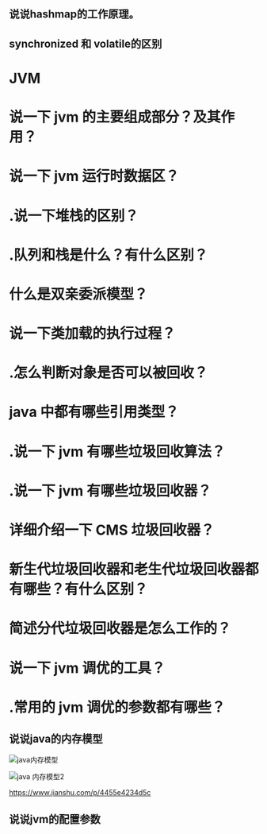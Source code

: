 ## 说说hashmap的工作原理。



## synchronized 和 volatile的区别

# JVM
# 说一下 jvm 的主要组成部分？及其作用？
# 说一下 jvm 运行时数据区？
# .说一下堆栈的区别？
# .队列和栈是什么？有什么区别？
# 什么是双亲委派模型？
# 说一下类加载的执行过程？
# .怎么判断对象是否可以被回收？
# java 中都有哪些引用类型？
# .说一下 jvm 有哪些垃圾回收算法？
# .说一下 jvm 有哪些垃圾回收器？
# 详细介绍一下 CMS 垃圾回收器？
# 新生代垃圾回收器和老生代垃圾回收器都有哪些？有什么区别？
# 简述分代垃圾回收器是怎么工作的？
# 说一下 jvm 调优的工具？
# .常用的 jvm 调优的参数都有哪些？

## 说说java的内存模型

![java内存模型](https://timgsa.baidu.com/timg?image&quality=80&size=b9999_10000&sec=1583837940650&di=e37372b9e9bced2beaac28b541ae2d82&imgtype=0&src=http%3A%2F%2Fwww.pianshen.com%2Fimages%2F27%2Fe7d3678817e4275bb6a3dd9191801fc3.png)


![java 内存模型2](https://upload-images.jianshu.io/upload_images/13910911-4d2559342837cc04.png?imageMogr2/auto-orient/strip|imageView2/2/w/1159)

<https://www.jianshu.com/p/4455e4234d5c>

## 说说jvm的配置参数


